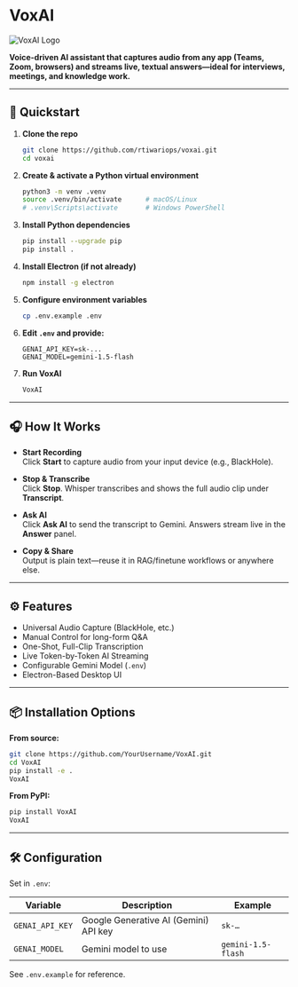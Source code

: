 # VoxAI

![VoxAI Logo](assets/logo.png)

**Voice-driven AI assistant that captures audio from any app (Teams, Zoom, browsers) and streams live, textual answers—ideal for interviews, meetings, and knowledge work.**

---

## 🚀 Quickstart

1. **Clone the repo**  
   ```bash
   git clone https://github.com/rtiwariops/voxai.git
   cd voxai


2. **Create & activate a Python virtual environment**  
   ```bash
   python3 -m venv .venv
   source .venv/bin/activate      # macOS/Linux
   # .venv\Scripts\activate       # Windows PowerShell
   ```

3. **Install Python dependencies**  
   ```bash
   pip install --upgrade pip
   pip install .
   ```

4. **Install Electron (if not already)**  
   ```bash
   npm install -g electron
   ```

5. **Configure environment variables**  
   ```bash
   cp .env.example .env
   ```

6. **Edit `.env` and provide:**
   ```env
   GENAI_API_KEY=sk-...
   GENAI_MODEL=gemini-1.5-flash
   ```

7. **Run VoxAI**  
   ```bash
   VoxAI
   ```

---

## 🎧 How It Works

- **Start Recording**  
  Click **Start** to capture audio from your input device (e.g., BlackHole).

- **Stop & Transcribe**  
  Click **Stop**. Whisper transcribes and shows the full audio clip under **Transcript**.

- **Ask AI**  
  Click **Ask AI** to send the transcript to Gemini. Answers stream live in the **Answer** panel.

- **Copy & Share**  
  Output is plain text—reuse it in RAG/finetune workflows or anywhere else.

---

## ⚙️ Features

- Universal Audio Capture (BlackHole, etc.)
- Manual Control for long-form Q&A
- One-Shot, Full-Clip Transcription
- Live Token-by-Token AI Streaming
- Configurable Gemini Model (`.env`)
- Electron-Based Desktop UI

---

## 📦 Installation Options

**From source:**
```bash
git clone https://github.com/YourUsername/VoxAI.git
cd VoxAI
pip install -e .
VoxAI
```

**From PyPI:**
```bash
pip install VoxAI
VoxAI
```

---

## 🛠 Configuration

Set in `.env`:

| Variable        | Description                                | Example             |
|-----------------|--------------------------------------------|---------------------|
| `GENAI_API_KEY` | Google Generative AI (Gemini) API key      | `sk-…`              |
| `GENAI_MODEL`   | Gemini model to use                        | `gemini-1.5-flash`  |

See `.env.example` for reference.
